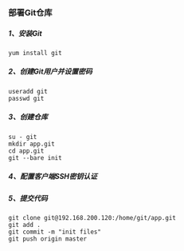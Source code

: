 ### 部署Git仓库

##### 1、安装Git

    yum install git

##### 2、创建Git用户并设置密码

    useradd git
    passwd git

##### 3、创建仓库

    su - git
    mkdir app.git
    cd app.git
    git --bare init
    
##### 4、配置客户端SSH密钥认证

##### 5、提交代码

    git clone git@192.168.200.120:/home/git/app.git
    git add .
    git commit -m "init files"
    git push origin master